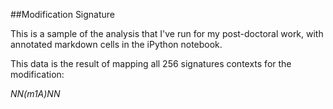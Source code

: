 ##Modification Signature

This is a sample of the analysis that I've run for my post-doctoral work, with annotated markdown cells in the iPython notebook. 

This data is the result of mapping all 256 signatures contexts for the modification: 

*NN(m1A)NN*
